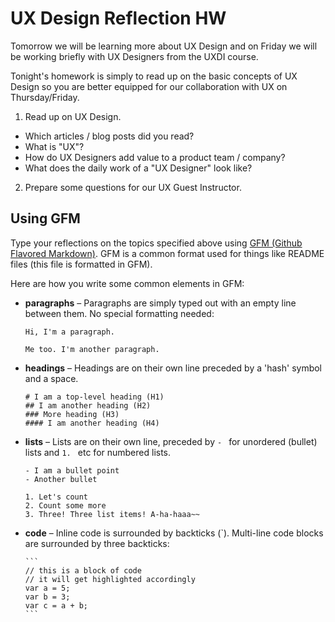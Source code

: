 # UX Design Reflection HW

Tomorrow we will be learning more about UX Design and on Friday we will be working briefly with UX Designers from the UXDI course.

Tonight's homework is simply to read up on the basic concepts of UX Design so you are better equipped for our collaboration with UX on Thursday/Friday.

1. Read up on UX Design.
  - Which articles / blog posts did you read?
  - What is "UX"?
  - How do UX Designers add value to a product team / company?
  - What does the daily work of a "UX Designer" look like?
2. Prepare some questions for our UX Guest Instructor.

## Using GFM

Type your reflections on the topics specified above using [GFM (Github Flavored Markdown)](https://github.github.com/gfm/). GFM is a common format used for things like README files (this file is formatted in GFM).

Here are how you write some common elements in GFM:

- **paragraphs** – Paragraphs are simply typed out with an empty line between them. No special formatting needed:
  ```
  Hi, I'm a paragraph.
  
  Me too. I'm another paragraph.
  ```
- **headings** – Headings are on their own line preceded by a 'hash' symbol and a space.
  ```
  # I am a top-level heading (H1)
  ## I am another heading (H2)
  ### More heading (H3)
  #### I am another heading (H4)
  ```
- **lists** – Lists are on their own line, preceded by `- ` for unordered (bullet) lists and `1. ` etc for numbered lists.
  ```
  - I am a bullet point
  - Another bullet

  1. Let's count
  2. Count some more
  3. Three! Three list items! A-ha-haaa~~
  ```
- **code** – Inline code is surrounded by backticks (\`). Multi-line code blocks are surrounded by three backticks:
  ````
  ```
  // this is a block of code
  // it will get highlighted accordingly
  var a = 5;
  var b = 3;
  var c = a + b;
  ```
  ````
